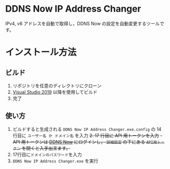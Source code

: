 # DDNS Now IP Address Changer

IPv4, v6 アドレスを自動で取得し，DDNS Now の設定を自動変更するツールです。

# インストール方法

## ビルド

1. リポジトリを任意のディレクトリにクローン
2. [Visual Studio 2019](https://visualstudio.microsoft.com/ja/downloads/) 以降を使用してビルド
3. 完了

## 使い方

1. ビルドすると生成される `DDNS Now IP Address Changer.exe.config` の 14 行目に `ユーザー名 か ドメイン名` を入力
~~2. 17 行目に API 用トークンを入力~~
   ~~- API 用トークンは [DDNS Now](https://ddns.kuku.lu) にログインし， `詳細設定` の下にある `API用トークン` を開くと入手出来ます。~~
2. 17行目に`ドメインのパスワード`を入力
3. `DDNS Now IP Address Changer.exe` を実行
